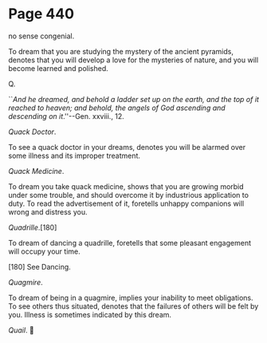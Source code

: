 # Page 440
no sense congenial.


To dream that you are studying the mystery of the ancient pyramids,
denotes that you will develop a love for the mysteries of nature,
and you will become learned and polished.




Q.


``_And he dreamed, and behold a ladder set up on the earth,
and the top of it reached to heaven; and behold, the angels
of God ascending and descending on it_.''--Gen. xxviii., 12.


_Quack Doctor_.


To see a quack doctor in your dreams, denotes you will be alarmed
over some illness and its improper treatment.


_Quack Medicine_.


To dream you take quack medicine, shows that you are growing morbid under
some trouble, and should overcome it by industrious application to duty.
To read the advertisement of it, foretells unhappy companions will wrong
and distress you.


_Quadrille_.[180]


To dream of dancing a quadrille, foretells that some pleasant
engagement will occupy your time.



[180] See Dancing.


_Quagmire_.


To dream of being in a quagmire, implies your inability to meet obligations.
To see others thus situated, denotes that the failures of others will be felt
by you. Illness is sometimes indicated by this dream.


_Quail_.
